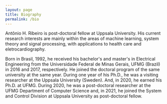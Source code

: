 ```yaml
---
layout: page
title: Biography
permalink: /bio
---
```


Antônio H. Ribeiro is post-doctoral fellow at Uppsala University. His current research interests are mainly 
within the areas of machine learning, system theory and signal processing, with applications to health care
and eletrocardiography. 

Born in Brasil, 1992, he received his bachelor's and master's in Electrical Engineering from
the Universidade Federal de Minas Gerais, UFMG (Brazil) in 2016 and 2017, respectively.
He joined the doctoral program of the same university at the same year. During one year 
of his Ph.D., he was a visiting researcher at the Uppsala University (Sweden).
And, in 2020, he earned his Ph.D. at UFMG. During 2020, he was a post-doctoral 
researcher  at the UFMG Department of Computer Science  and, in 2021, he joined 
the System and Control Division at Uppsala University as post-doctoral fellow.

